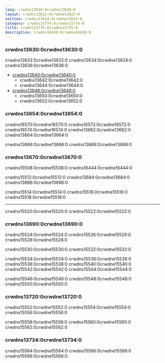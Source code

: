 ```yaml
---
lang: crwdns13620:0crwdne13620:0
layout: crwdns13622:0crwdne13622:0
section: crwdns13624:0crwdne13624:0
category: crwdns15774:0crwdne15774:0
title: crwdns15776:0crwdne15776:0
description: crwdns16436:0crwdne16436:0
---
```


### crwdns13630:0crwdne13630:0
crwdns13632:0crwdne13632:0 crwdns13634:0crwdne13634:0 crwdns13636:0crwdne13636:0

- [crwdns13640:0crwdne13640:0](crwdns13638:0crwdne13638:0)
  - crwdns13642:0crwdne13642:0
  - crwdns13644:0crwdne13644:0
- [crwdns13648:0crwdne13648:0](crwdns13646:0crwdne13646:0)
  - crwdns13650:0crwdne13650:0
  - crwdns13652:0crwdne13652:0

### crwdns13654:0crwdne13654:0
crwdns16570:0crwdne16570:0 crwdns16572:0crwdne16572:0 crwdns16574:0crwdne16574:0 crwdns13662:0crwdne13662:0 crwdns13664:0crwdne13664:0

crwdns13666:0crwdne13666:0 crwdns13668:0crwdne13668:0

### crwdns13670:0crwdne13670:0
crwdns15508:0crwdne15508:0 crwdns16444:0crwdne16444:0

crwdns15512:0crwdne15512:0 crwdns13684:0crwdne13684:0 crwdns13686:0crwdne13686:0

crwdns15514:0crwdne15514:0 crwdns15516:0crwdne15516:0 crwdns15518:0crwdne15518:0

-----

crwdns15520:0crwdne15520:0 crwdns15522:0crwdne15522:0

### crwdns13690:0crwdne13690:0
crwdns15524:0crwdne15524:0 crwdns15526:0crwdne15526:0 crwdns15528:0crwdne15528:0

crwdns15530:0crwdne15530:0 crwdns15532:0crwdne15532:0

crwdns15534:0crwdne15534:0 crwdns15536:0crwdne15536:0 crwdns15538:0crwdne15538:0 crwdns15540:0crwdne15540:0 crwdns15542:0crwdne15542:0 crwdns15544:0crwdne15544:0

crwdns15546:0crwdne15546:0 crwdns15548:0crwdne15548:0 crwdns15550:0crwdne15550:0

### crwdns13720:0crwdne13720:0
crwdns15552:0crwdne15552:0 crwdns15554:0crwdne15554:0 crwdns15556:0crwdne15556:0

crwdns15558:0crwdne15558:0 crwdns15560:0crwdne15560:0 crwdns15562:0crwdne15562:0

### crwdns13734:0crwdne13734:0
crwdns15564:0crwdne15564:0 crwdns15566:0crwdne15566:0 crwdns15568:0crwdne15568:0
